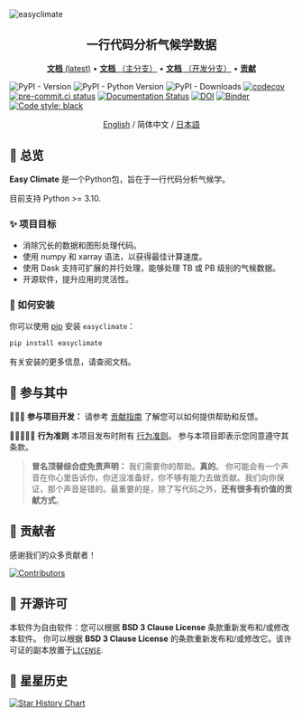 <img src="https://github.com/shenyulu/easyclimate/blob/main/docs/source/_static/easyclimate-logo.svg?raw=true" alt="easyclimate">

<h2 align="center">一行代码分析气候学数据</h2>

<p align="center">
<a href="https://easyclimate.readthedocs.io/en/latest/"><strong>文档</strong> (latest)</a> •
<a href="https://easyclimate.readthedocs.io/en/main/"><strong>文档</strong> （主分支）</a> •
<a href="https://shenyulu.github.io/easyclimate/"><strong>文档</strong> （开发分支）</a> •
<a href="https://github.com/shenyulu/easyclimate/blob/main/CONTRIBUTING.md"><strong>贡献</strong></a>
</p>

![PyPI - Version](https://img.shields.io/pypi/v/easyclimate)
![PyPI - Python Version](https://img.shields.io/pypi/pyversions/easyclimate)
![PyPI - Downloads](https://img.shields.io/pypi/dm/easyclimate)
[![codecov](https://codecov.io/gh/shenyulu/easyclimate/graph/badge.svg?token=CBG3IO5A5A)](https://codecov.io/gh/shenyulu/easyclimate)
[![pre-commit.ci status](https://results.pre-commit.ci/badge/github/shenyulu/easyclimate/main.svg)](https://results.pre-commit.ci/latest/github/shenyulu/easyclimate/main)
[![Documentation Status](https://readthedocs.org/projects/easyclimate/badge/?version=latest)](https://easyclimate.readthedocs.io/en/latest/?badge=latest)
[![DOI](https://zenodo.org/badge/465206111.svg)](https://zenodo.org/doi/10.5281/zenodo.10279567)
[![Binder](https://mybinder.org/badge_logo.svg)](https://mybinder.org/v2/gh/shenyulu/easyclimate/main?labpath=docs%2Fexample)
[![Code style: black](https://img.shields.io/badge/code%20style-black-000000.svg)](https://github.com/psf/black)

<div align="center">
<center><a href = "../README.md">English</a> / 简体中文 / <a href = "README.ja_JP.md">日本語</a></center>
</div>

## 👋 总览

**Easy Climate** 是一个Python包，旨在于一行代码分析气候学。

目前支持 Python >= 3.10.

### ✨ 项目目标

* 消除冗长的数据和图形处理代码。
* 使用 numpy 和 xarray 语法，以获得最佳计算速度。
* 使用 Dask 支持可扩展的并行处理，能够处理 TB 或 PB 级别的气候数据。
* 开源软件，提升应用的灵活性。

### 🚀 如何安装

你可以使用 [pip](https://pypi.org/project/pip/) 安装 `easyclimate`：

```bash
pip install easyclimate
```

有关安装的更多信息，请查阅文档。

## 💫 参与其中

👩🏾‍💻 **参与项目开发：**
请参考
[贡献指南](https://github.com/shenyulu/easyclimate/blob/main/CONTRIBUTING.md)
了解您可以如何提供帮助和反馈。

🧑🏾‍🤝‍🧑🏼 **行为准则**
本项目发布时附有
[行为准则](https://github.com/shenyulu/easyclimate/blob/main/CODE_OF_CONDUCT.md)。
参与本项目即表示您同意遵守其条款。

> **冒名顶替综合症免责声明：**
> 我们需要你的帮助。**真的**。 你可能会有一个声音在你心里告诉你，你还没准备好，你不够有能力去做贡献。我们向你保证，那个声音是错的。最重要的是，除了写代码之外，**还有很多有价值的贡献方式**。

## 🤗 贡献者

感谢我们的众多贡献者！

[![Contributors](https://contrib.rocks/image?repo=shenyulu/easyclimate)](https://github.com/shenyulu/easyclimate/graphs/contributors)

## 🪪 开源许可

本软件为自由软件：您可以根据 **BSD 3 Clause License** 条款重新发布和/或修改本软件。
你可以根据 **BSD 3 Clause License** 的条款重新发布和/或修改它。该许可证的副本放置于[`LICENSE`](https://github.com/shenyulu/easyclimate/blob/main/LICENSE).

## 💎 星星历史

[![Star History Chart](https://api.star-history.com/svg?repos=shenyulu/easyclimate&type=Date)](https://star-history.com/#shenyulu/easyclimate&Date)
